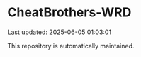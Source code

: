 # CheatBrothers-WRD

Last updated: 2025-06-05 01:03:01

This repository is automatically maintained.
